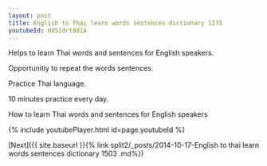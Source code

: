 ```yaml
---
layout: post
title: English to Thai learn words sentences dictionary 1275 
youtubeId: HX52drt8d1A
---
```

 
 
Helps to learn Thai words and sentences for English speakers.

Opportunitiy to repeat the words sentences. 

Practice Thai language. 
 
10 minutes practice every day. 
 
How to learn Thai words and sentences for English speakers 
 
{% include youtubePlayer.html id=page.youtubeId %}
 
 
[Next]({{ site.baseurl }}{% link  split2/_posts/2014-10-17-English to thai learn words sentences dictionary 1503 .md%})
 

